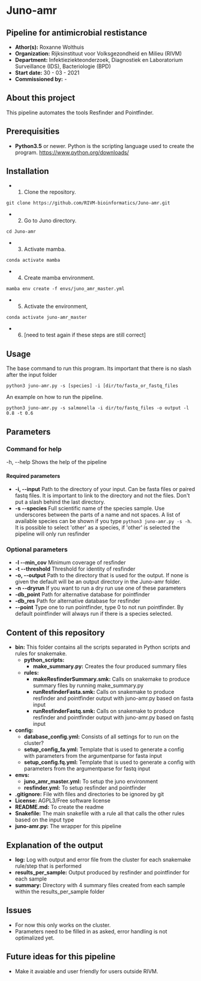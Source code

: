 # Juno-amr
## Pipeline for antimicrobial restistance

* **Athor(s):**             Roxanne Wolthuis
* **Organization:**         Rijksinstituut voor Volksgezondheid en Milieu (RIVM)
* **Department:**           Infektieziekteonderzoek, Diagnostiek en Laboratorium Surveillance (IDS), Bacteriologie (BPD)
* **Start date:**           30 - 03 - 2021
* **Commissioned by:**      -

## About this project
This pipeline automates the tools Resfinder and Pointfinder.

## Prerequisities
* **Python3.5** or newer. Python is the scripting language used to create the program.
https://www.python.org/downloads/

## Installation
* 1. Clone the repository.
```
git clone https://github.com/RIVM-bioinformatics/Juno-amr.git
```

* 2. Go to Juno directory.
```
cd Juno-amr
```

* 3. Activate mamba.
```
conda activate mamba
```

* 4. Create mamba environment.
```
mamba env create -f envs/juno_amr_master.yml
```

* 5. Activate the environment,
```
conda activate juno-amr_master
```

* 6. [need to test again if these steps are still correct]

## Usage
The base command to run this program. Its important that there is no slash after the input folder
```
python3 juno-amr.py -s [species] -i [dir/to/fasta_or_fastq_files
```

An example on how to run the pipeline.
```
python3 juno-amr.py -s salmonella -i dir/to/fastq_files -o output -l 0.8 -t 0.6
```


## Parameters
### Command for help
-h, --help      Shows the help of the pipeline

#### Required parameters
* **-i, --input**     Path to the directory of your input. Can be fasta files or paired fastq files. It is important to link to the directory and not the files. Don't put a slash behind the last directory.
* **-s --species**    Full scientific name of the species sample. Use underscores between the parts of a name and not spaces. A list of available species can be shown if you type ```python3 juno-amr.py -s -h```. It is possible to select 'other' as a species, if 'other' is selected the pipeline will only run resfinder

### Optional parameters
* **-l --min_cov**    Minimum coverage of resfinder
* **-t --threshold**  Threshold for identity of resfinder
* **-o, --output**    Path to the directory that is used for the output. If none is given the default will be an output directory in the Juno-amr folder.
* **-n --dryrun**     If you want to run a dry run use one of these parameters
* **-db_point**       Path for alternative database for pointfinder
* **-db_res**         Path for alternative database for resfinder
* **--point**         Type one to run pointfinder, type 0 to not run pointfinder. By default pointfinder will always run if there is a species selected.

## Content of this repository
* **bin:**
    This folder contains all the scripts separated in Python scripts and rules for snakemake.
    * **python_scripts:**
        * **make_summary.py:** Creates the four produced summary files
    * **rules:**
        * **makeResfinderSummary.smk:** Calls on snakemake to produce summary files by running make_summary.py
        * **runResfinderFasta.smk:** Calls on snakemake to produce resfinder and pointfinder output with juno-amr.py based on fasta input
        * **runResfinderFastq.smk:** Calls on snakemake to produce resfinder and pointfinder output with juno-amr.py based on fastq input
* **config:**
    * **database_config.yml:** Consists of all settings for to run on the cluster?
    * **setup_config_fa.yml:** Template that is used to generate a config with parameters from the argumentparse for fasta input
    * **setup_config.fq.yml:** Template that is used to generate a config with parameters from the argumentparse for fastq input
* **envs:**
    * **juno_amr_master.yml:** To setup the juno environment
    * **resfinder.yml:** To setup resfinder and pointfinder
* **.gitignore:** File with files and directories to be ignored by git
* **License:** AGPL3/Free software license
* **README.md:** To create the readme
* **Snakefile:** The main snakefile with a rule all that calls the other rules based on the input type
* **juno-amr.py:** The wrapper for this pipeline

## Explanation of the output
* **log:** Log with output and error file from the cluster for each snakemake rule/step that is performed
* **results_per_sample:** Output produced by resfinder and pointfinder for each sample
* **summary:** Directory with 4 summary files created from each sample within the results_per_sample folder

## Issues
* For now this only works on the cluster.
* Parameters need to be filled in as asked, error handling is not optimalized yet.

## Future ideas for this pipeline
* Make it avaiable and user friendly for users outside RIVM.